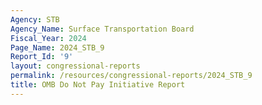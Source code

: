 ```yaml
---
Agency: STB
Agency_Name: Surface Transportation Board
Fiscal_Year: 2024
Page_Name: 2024_STB_9
Report_Id: '9'
layout: congressional-reports
permalink: /resources/congressional-reports/2024_STB_9
title: OMB Do Not Pay Initiative Report
---
```

